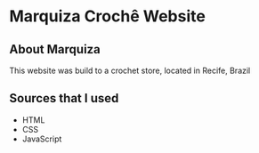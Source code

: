# Marquiza Crochê Website

## About Marquiza
This website was build to a crochet store, located in Recife, Brazil

## Sources that I used
- HTML
- CSS
- JavaScript
